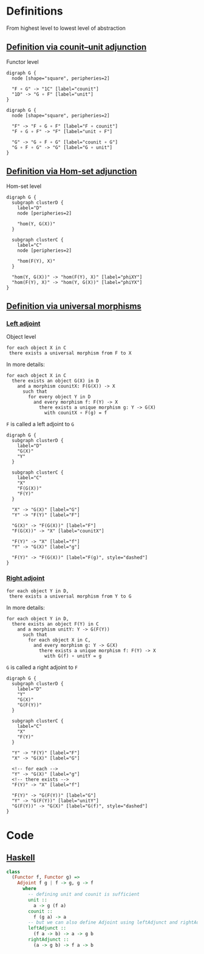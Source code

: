 # Definitions

From highest level to lowest level of abstraction


## [Definition via counit–unit adjunction](https://en.wikipedia.org/wiki/Adjoint_functors#Definition_via_counit%E2%80%93unit_adjunction)

Functor level

```graphviz
digraph G {
  node [shape="square", peripheries=2]

  "F ∘ G" -> "1C" [label="counit"]
  "1D" -> "G ∘ F" [label="unit"]
}
```


```graphviz
digraph G {
  node [shape="square", peripheries=2]

  "F" -> "F ∘ G ∘ F" [label="F ∘ counit"]
  "F ∘ G ∘ F" -> "F" [label="unit ∘ F"]

  "G" -> "G ∘ F ∘ G" [label="counit ∘ G"]
  "G ∘ F ∘ G" -> "G" [label="G ∘ unit"]
}
```


## [Definition via Hom-set adjunction](https://en.wikipedia.org/wiki/Adjoint_functors#Definition_via_Hom-set_adjunction)

Hom-set level

```graphviz
digraph G {
  subgraph clusterD {
    label="D"
    node [peripheries=2]

    "hom(Y, G(X))"
  }

  subgraph clusterC {
    label="C"
    node [peripheries=2]

    "hom(F(Y), X)"
  }

  "hom(Y, G(X))" -> "hom(F(Y), X)" [label="phiXY"]
  "hom(F(Y), X)" -> "hom(Y, G(X))" [label="phiYX"]
}
```

## [Definition via universal morphisms](https://en.wikipedia.org/wiki/Adjoint_functors#Definition_via_universal_morphisms)

### [Left adjoint](https://en.wikipedia.org/wiki/Adjoint_functors#Definition_via_universal_morphisms)

Object level

```
for each object X in C
 there exists a universal morphism from F to X
```
In more details:
```
for each object X in C
  there exists an object G(X) in D
    and a morphism counitX: F(G(X)) -> X
      such that
        for every object Y in D
          and every morphism f: F(Y) -> X
            there exists a unique morphism g: Y -> G(X)
              with counitX ∘ F(g) = f
```
`F` is called a left adjoint to `G`

```graphviz
digraph G {
  subgraph clusterD {
    label="D"
    "G(X)"
    "Y"
  }

  subgraph clusterC {
    label="C"
    "X"
    "F(G(X))"
    "F(Y)"
  }

  "X" -> "G(X)" [label="G"]
  "Y" -> "F(Y)" [label="F"]

  "G(X)" -> "F(G(X))" [label="F"]
  "F(G(X))" -> "X" [label="counitX"]

  "F(Y)" -> "X" [label="f"]
  "Y" -> "G(X)" [label="g"]

  "F(Y)" -> "F(G(X))" [label="F(g)", style="dashed"]
}
```

### [Right adjoint](https://en.wikipedia.org/wiki/Adjoint_functors#Definition_via_universal_morphisms)

```
for each object Y in D,
 there exists a universal morphism from Y to G
```
In more details:
```
for each object Y in D,
  there exists an object F(Y) in C
    and a morphism unitY: Y -> G(F(Y))
      such that
        for each object X in C,
          and every morphism g: Y -> G(X)
            there exists a unique morphism f: F(Y) -> X
              with G(f) ∘ unitY = g
```

`G` is called a right adjoint to `F`

```graphviz
digraph G {
  subgraph clusterD {
    label="D"
    "Y"
    "G(X)"
    "G(F(Y))"
  }

  subgraph clusterC {
    label="C"
    "X"
    "F(Y)"
  }

  "Y" -> "F(Y)" [label="F"]
  "X" -> "G(X)" [label="G"]

  <!-- for each -->
  "Y" -> "G(X)" [label="g"]
  <!-- there exists -->
  "F(Y)" -> "X" [label="f"]

  "F(Y)" -> "G(F(Y))" [label="G"]
  "Y" -> "G(F(Y))" [label="unitY"]
  "G(F(Y))" -> "G(X)" [label="G(f)", style="dashed"]
}
```

# Code

## [Haskell](https://hackage.haskell.org/package/adjunction-0.0.0.0/docs/src/Data.Functor.Adjoint.html#Adjoint)

```haskell
class
  (Functor f, Functor g) =>
    Adjoint f g | f -> g, g -> f
      where
        -- defining unit and counit is sufficient
        unit ::
          a -> g (f a)
        counit ::
          f (g a) -> a
        -- but we can also define Adjoint using leftAdjunct and rightAdjunct instead
        leftAdjunct ::
          (f a -> b) -> a -> g b
        rightAdjunct ::
          (a -> g b) -> f a -> b
```